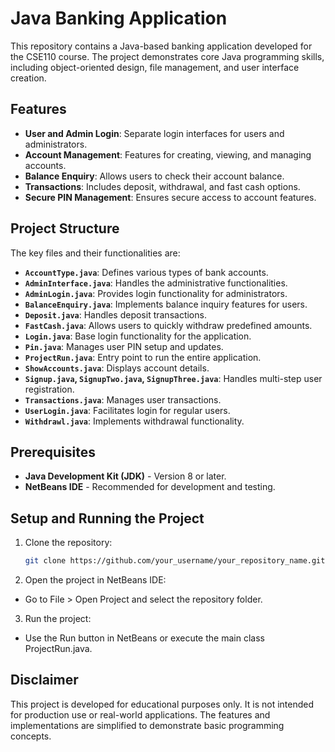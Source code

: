 # Java Banking Application

This repository contains a Java-based banking application developed for the CSE110 course. The project demonstrates core Java programming skills, including object-oriented design, file management, and user interface creation.

## Features

- **User and Admin Login**: Separate login interfaces for users and administrators.
- **Account Management**: Features for creating, viewing, and managing accounts.
- **Balance Enquiry**: Allows users to check their account balance.
- **Transactions**: Includes deposit, withdrawal, and fast cash options.
- **Secure PIN Management**: Ensures secure access to account features.

## Project Structure

The key files and their functionalities are:

- **`AccountType.java`**: Defines various types of bank accounts.
- **`AdminInterface.java`**: Handles the administrative functionalities.
- **`AdminLogin.java`**: Provides login functionality for administrators.
- **`BalanceEnquiry.java`**: Implements balance inquiry features for users.
- **`Deposit.java`**: Handles deposit transactions.
- **`FastCash.java`**: Allows users to quickly withdraw predefined amounts.
- **`Login.java`**: Base login functionality for the application.
- **`Pin.java`**: Manages user PIN setup and updates.
- **`ProjectRun.java`**: Entry point to run the entire application.
- **`ShowAccounts.java`**: Displays account details.
- **`Signup.java`, `SignupTwo.java`, `SignupThree.java`**: Handles multi-step user registration.
- **`Transactions.java`**: Manages user transactions.
- **`UserLogin.java`**: Facilitates login for regular users.
- **`Withdrawl.java`**: Implements withdrawal functionality.

## Prerequisites

- **Java Development Kit (JDK)** - Version 8 or later.
- **NetBeans IDE** - Recommended for development and testing.

## Setup and Running the Project

1. Clone the repository:
   ```bash
   git clone https://github.com/your_username/your_repository_name.git

2. Open the project in NetBeans IDE:
  
  -  Go to File > Open Project and select the repository folder.

3. Run the project:
   
-  Use the Run button in NetBeans or execute the main class ProjectRun.java.

## Disclaimer

This project is developed for educational purposes only. It is not intended for production use or real-world applications. The features and implementations are simplified to demonstrate basic programming concepts.

